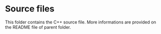# Source files #
This folder contains the C++ source file. More informations are provided on the README file of parent folder.
